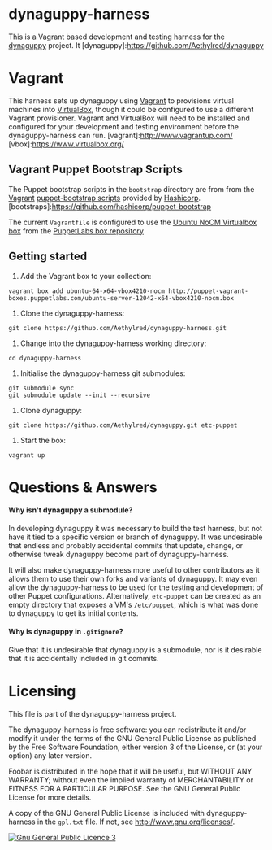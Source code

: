 # dynaguppy-harness

This is a Vagrant based development and testing harness for the [dynaguppy](dynaguppy) project. It
[dynaguppy]:https://github.com/Aethylred/dynaguppy

# Vagrant

This harness sets up dynaguppy using [Vagrant](vagrant) to provisions virtual machines into [VirtualBox](vbox), though it could be configured to use a different Vagrant provisioner. Vagrant and VirtualBox will need to be installed and configured for your development and testing environment before the dynaguppy-harness can run.
[vagrant]:http://www.vagrantup.com/
[vbox]:https://www.virtualbox.org/

## Vagrant Puppet Bootstrap Scripts

The Puppet bootstrap scripts in the `bootstrap` directory are from from the [Vagrant](vagrant) [puppet-bootstrap scripts](bootstraps) provided by [Hashicorp](http://www.hashicorp.com/).
[bootstraps]:https://github.com/hashicorp/puppet-bootstrap

The current `Vagrantfile` is configured to use the [Ubuntu NoCM Virtualbox box](http://puppet-vagrant-boxes.puppetlabs.com/ubuntu-server-12042-x64-vbox4210-nocm.box) from the [PuppetLabs box repository](http://puppet-vagrant-boxes.puppetlabs.com/)

## Getting started

1. Add the Vagrant box to your collection:   
```
vagrant box add ubuntu-64-x64-vbox4210-nocm http://puppet-vagrant-boxes.puppetlabs.com/ubuntu-server-12042-x64-vbox4210-nocm.box
```
1. Clone the dynaguppy-harness:  
```
git clone https://github.com/Aethylred/dynaguppy-harness.git
```
1. Change into the dynaguppy-harness working directory:  
```
cd dynaguppy-harness
``` 
1. Initialise the dynaguppy-harness git submodules:  
```
git submodule sync
git submodule update --init --recursive
```
1. Clone dynaguppy:
```
git clone https://github.com/Aethylred/dynaguppy.git etc-puppet
```
1. Start the box:  
```
vagrant up
```

# Questions & Answers

#### Why isn't dynaguppy a submodule?

In developing dynaguppy it was necessary to build the test harness, but not have it tied to a specific version or branch of dynaguppy. It was undesirable that endless and probably accidental commits that update, change, or otherwise tweak dynaguppy become part of dynaguppy-harness.

It will also make dynaguppy-harness more useful to other contributors as it allows them to use their own forks and variants of dynaguppy. It may even allow the dynaguppy-harness to be used for the testing and development of other Puppet configurations. Alternatively, `etc-puppet` can be created as an empty directory that exposes a VM's `/etc/puppet`, which is what was done to dynaguppy to get its initial contents.

#### Why is dynaguppy in `.gitignore`?

Give that it is undesirable that dynaguppy is a submodule, nor is it desirable that it is accidentally included in git commits.

# Licensing

This file is part of the dynaguppy-harness project.

The dynaguppy-harness is free software: you can redistribute it and/or modify it under the terms of the GNU General Public License as published by the Free Software Foundation, either version 3 of the License, or (at your option) any later version.

Foobar is distributed in the hope that it will be useful, but WITHOUT ANY WARRANTY; without even the implied warranty of MERCHANTABILITY or FITNESS FOR A PARTICULAR PURPOSE. See the GNU General Public License for more details.

A copy of the GNU General Public License is included with dynaguppy-harness in the `gpl.txt` file.  If not, see <http://www.gnu.org/licenses/>.

<a rel="license" href="http://www.gnu.org/licenses/"><img alt="Gnu General Public Licence 3" style="border-width:0" src="http://www.gnu.org/graphics/gplv3-88x31.png" /></a>
